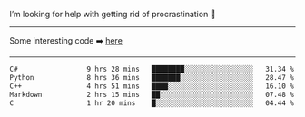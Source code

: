 I’m looking for help with getting rid of procrastination 🤔

-----

Some interesting code :arrow_right: [here](https://github.com/zhen8838/playground)

-----

<!--START_SECTION:waka-->

```txt
C#                 9 hrs 28 mins   ████████░░░░░░░░░░░░░░░░░   31.34 %
Python             8 hrs 36 mins   ███████░░░░░░░░░░░░░░░░░░   28.47 %
C++                4 hrs 51 mins   ████░░░░░░░░░░░░░░░░░░░░░   16.10 %
Markdown           2 hrs 15 mins   ██░░░░░░░░░░░░░░░░░░░░░░░   07.48 %
C                  1 hr 20 mins    █░░░░░░░░░░░░░░░░░░░░░░░░   04.44 %
```

<!--END_SECTION:waka-->

<!--
**zhen8838/zhen8838** is a ✨ _special_ ✨ repository because its `README.md` (this file) appears on your GitHub profile.

Here are some ideas to get you started:

- 🔭 I’m currently working on ...
- 🌱 I’m currently learning ...
- 👯 I’m looking to collaborate on ...
 ...
- 💬 Ask me about ...
- 📫 How to reach me: ...
- 😄 Pronouns: ...
- ⚡ Fun fact: ...
-->
